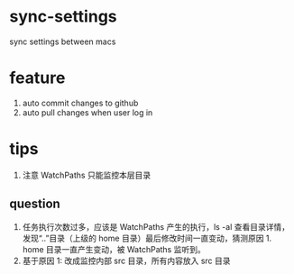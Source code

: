 # sync-settings

sync settings between macs

# feature

1. auto commit changes to github
2. auto pull changes when user log in

# tips

1. 注意 WatchPaths 只能监控本层目录

## question

1. 任务执行次数过多，应该是 WatchPaths 产生的执行，ls -al 查看目录详情，发现“..”目录（上级的 home 目录）最后修改时间一直变动，猜测原因 1. home 目录一直产生变动，被 WatchPaths 监听到。
2. 基于原因 1: 改成监控内部 src 目录，所有内容放入 src 目录

